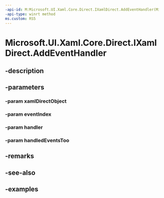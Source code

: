 ```yaml
---
-api-id: M:Microsoft.UI.Xaml.Core.Direct.IXamlDirect.AddEventHandler(Microsoft.UI.Xaml.Core.Direct.XamlDirectObject,Microsoft.UI.Xaml.Core.Direct.XamlEventIndex,System.Object,System.Boolean)
-api-type: winrt method
ms.custom: RS5
---
```


<!-- Method syntax.
public void IXamlDirect.AddEventHandler(XamlDirectObject xamlDirectObject, XamlEventIndex eventIndex, Object handler, Boolean handledEventsToo)
-->

# Microsoft.UI.Xaml.Core.Direct.IXamlDirect.AddEventHandler

## -description

## -parameters
### -param xamlDirectObject

### -param eventIndex

### -param handler

### -param handledEventsToo

## -remarks

## -see-also

## -examples

